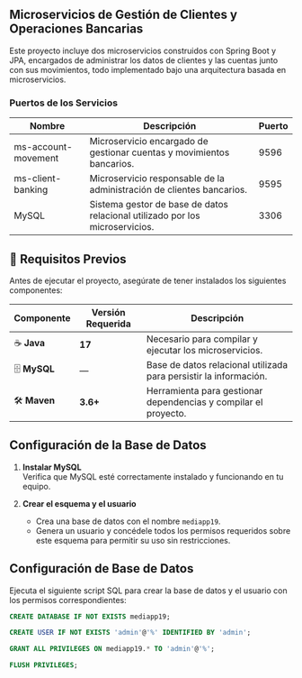 ## Microservicios de Gestión de Clientes y Operaciones Bancarias

Este proyecto incluye dos microservicios construidos con Spring Boot y JPA, encargados de administrar los datos de clientes y las cuentas junto con sus movimientos, todo implementado bajo una arquitectura basada en microservicios.

### Puertos de los Servicios

| Nombre               | Descripción                                              | Puerto |
|----------------------|----------------------------------------------------------|--------|
| ms-account-movement  | Microservicio encargado de gestionar cuentas y movimientos bancarios. | 9596   |
| ms-client-banking    | Microservicio responsable de la administración de clientes bancarios. | 9595   |
| MySQL                | Sistema gestor de base de datos relacional utilizado por los microservicios. | 3306   |
  
## 🚀 Requisitos Previos  

Antes de ejecutar el proyecto, asegúrate de tener instalados los siguientes componentes:  

| Componente | Versión Requerida | Descripción |
|------------|------------------|-------------|
| ☕ **Java** | **17** | Necesario para compilar y ejecutar los microservicios. |
| 🗄 **MySQL** | — | Base de datos relacional utilizada para persistir la información. |
| 🛠 **Maven** | **3.6+** | Herramienta para gestionar dependencias y compilar el proyecto. |

## Configuración de la Base de Datos

1. **Instalar MySQL**  
   Verifica que MySQL esté correctamente instalado y funcionando en tu equipo.

2. **Crear el esquema y el usuario**  
   - Crea una base de datos con el nombre `mediapp19`.  
   - Genera un usuario y concédele todos los permisos requeridos sobre este esquema para permitir su uso sin restricciones.
     
## Configuración de Base de Datos

Ejecuta el siguiente script SQL para crear la base de datos y el usuario con los permisos correspondientes:

```sql
CREATE DATABASE IF NOT EXISTS mediapp19;

CREATE USER IF NOT EXISTS 'admin'@'%' IDENTIFIED BY 'admin';

GRANT ALL PRIVILEGES ON mediapp19.* TO 'admin'@'%';

FLUSH PRIVILEGES;


